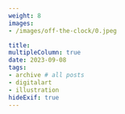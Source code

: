 ```yaml
---
weight: 8
images:
- /images/off-the-clock/0.jpeg

title:
multipleColumn: true
date: 2023-09-08
tags:
- archive # all posts
- digitalart
- illustration
hideExif: true
---
```

